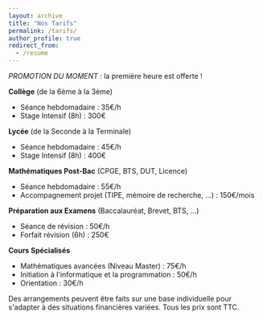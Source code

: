 ```yaml
---
layout: archive
title: "Nos Tarifs"
permalink: /tarifs/
author_profile: true
redirect_from:
  - /resume
---
```

<i> PROMOTION DU MOMENT </i> : la première heure est offerte !<br>

<b>Collège</b> (de la 6ème à la 3ème)
- Séance hebdomadaire : 35€/h
- Stage Intensif (8h) : 300€

<b>Lycée</b> (de la Seconde à la Terminale)
- Séance hebdomadaire : 45€/h
- Stage Intensif (8h) : 400€

<b>Mathématiques Post-Bac</b> (CPGE, BTS, DUT, Licence)
- Séance hebdomadaire : 55€/h
- Accompagnement projet (TIPE, mémoire de recherche, ...) : 150€/mois

<b>Préparation aux Examens</b> (Baccalauréat, Brevet, BTS, ...)
- Séance de révision : 50€/h
- Forfait révision (6h) : 250€

<b>Cours Spécialisés</b>
- Mathématiques avancées (Niveau Master) : 75€/h
- Initiation à l'informatique et la programmation : 50€/h
- Orientation : 30€/h

Des arrangements peuvent être faits sur une base individuelle pour s'adapter à des situations financières variées.
Tous les prix sont TTC.